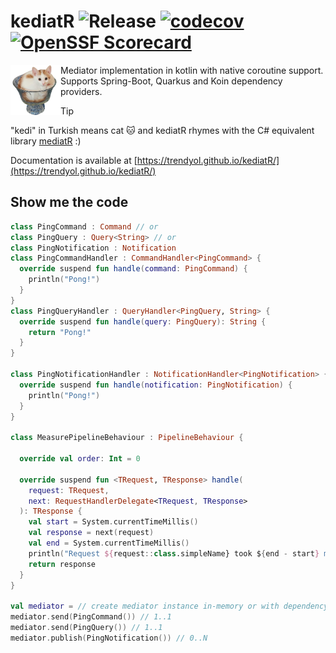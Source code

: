

# kediatR ![Release](https://img.shields.io/maven-central/v/com.trendyol/kediatr-core?label=latest-release&color=blue) [![codecov](https://codecov.io/gh/trendyol/kediatr/branch/main/graph/badge.svg)](https://codecov.io/gh/trendyol/kediatr) [![OpenSSF Scorecard](https://api.scorecard.dev/projects/github.com/Trendyol/kediatR/badge)](https://scorecard.dev/viewer/?uri=github.com/Trendyol/kediatR)

<img style="float: left" alt="Humus! The kediatr mascot" src="/humus.png" alt="drawing" width="80"/>

Mediator implementation in kotlin with native coroutine support. Supports Spring-Boot, Quarkus and Koin dependency
providers.

> [!TIP]
> "kedi" in Turkish means cat 🐱 and kediatR rhymes with the C# equivalent library [mediatR](https://github.com/jbogard/MediatR) :)

Documentation is available at [https://trendyol.github.io/kediatR/](https://trendyol.github.io/kediatR/)

## Show me the code

```kotlin
class PingCommand : Command // or
class PingQuery : Query<String> // or
class PingNotification : Notification
class PingCommandHandler : CommandHandler<PingCommand> {
  override suspend fun handle(command: PingCommand) {
    println("Pong!")
  }
}
class PingQueryHandler : QueryHandler<PingQuery, String> {
  override suspend fun handle(query: PingQuery): String {
    return "Pong!"
  }
}

class PingNotificationHandler : NotificationHandler<PingNotification> {
  override suspend fun handle(notification: PingNotification) {
    println("Pong!")
  }
}

class MeasurePipelineBehaviour : PipelineBehaviour {

  override val order: Int = 0

  override suspend fun <TRequest, TResponse> handle(
    request: TRequest,
    next: RequestHandlerDelegate<TRequest, TResponse>
  ): TResponse {
    val start = System.currentTimeMillis()
    val response = next(request)
    val end = System.currentTimeMillis()
    println("Request ${request::class.simpleName} took ${end - start} ms")
    return response
  }
}

val mediator = // create mediator instance in-memory or with dependency injection, take a look at the documentation
mediator.send(PingCommand()) // 1..1
mediator.send(PingQuery()) // 1..1
mediator.publish(PingNotification()) // 0..N
```

